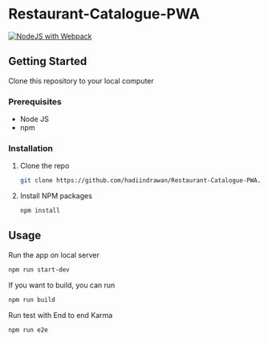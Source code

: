 # Restaurant-Catalogue-PWA

[![NodeJS with Webpack](https://github.com/hadiindrawan/Restaurant-Catalogue-PWA/actions/workflows/test.yml/badge.svg?branch=main)](https://github.com/hadiindrawan/Restaurant-Catalogue-PWA/actions/workflows/test.yml)

<!-- GETTING STARTED -->
## Getting Started
Clone this repository to your local computer

### Prerequisites

* Node JS
* npm

### Installation

1. Clone the repo
   ```sh
   git clone https://github.com/hadiindrawan/Restaurant-Catalogue-PWA.git
   ```
2. Install NPM packages
   ```sh
   npm install
   ```

<!-- USAGE EXAMPLES -->
## Usage
 
 Run the app on local server
 ```sh
 npm run start-dev
 ```
 
 If you want to build, you can run
 ```sh
 npm run build
 ```
 
 Run test with End to end Karma
 ```sh
 npm run e2e
 ```

